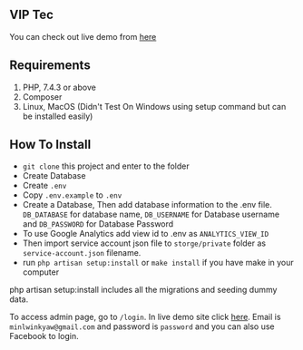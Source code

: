 ## **VIP Tec**

You can check out live demo from [here](http:/viptec./minlwinkyaw.com/)

## **Requirements**

1. PHP, 7.4.3 or above
2. Composer
3. Linux, MacOS (Didn't Test On Windows using setup command but can be installed easily)

## **How To Install**
* `git clone` this project and enter to the folder
* Create Database
* Create `.env`
* Copy `.env.example` to `.env`
* Create a Database, Then add database information to the .env file. `DB_DATABASE` for database name, `DB_USERNAME` for Database username and `DB_PASSWORD` for Database Password
* To use Google Analytics add view id to .env as `ANALYTICS_VIEW_ID`
* Then import service account json file to  `storge/private` folder as `service-account.json` filename.
* run `php artisan setup:install` or `make install` if you have make in your computer

php artisan setup:install includes all the migrations and seeding dummy data.

To access admin page, go to `/login`. In live demo site click [here](http://viptec.minlwinkyaw.com/login). Email is `minlwinkyaw@gmail.com` and password is `password` and you can also use Facebook to login.
